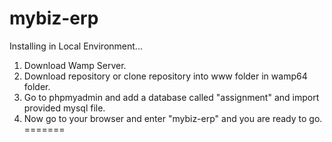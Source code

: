 # mybiz-erp

Installing in Local Environment...

1. Download Wamp Server.
2. Download repository or clone repository into www folder in wamp64 folder.
3. Go to phpmyadmin and add a database called "assignment" and import provided mysql file.
4. Now go to your browser and enter "mybiz-erp" and you are ready to go.
=======
